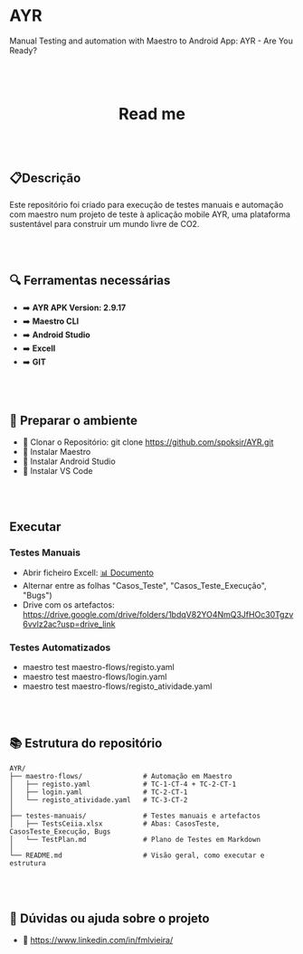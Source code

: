 # AYR
Manual Testing and automation with Maestro to Android App: AYR - Are You Ready?

  <br><br>
  <h1 align="center">Read me</h1>
    
    
<br><br>
## 📋Descrição 
  Este repositório foi criado para execução de testes manuais e automação com maestro num projeto de teste à aplicação mobile AYR, uma plataforma sustentável para construir um mundo livre de CO2.

<br><br>
## :mag: Ferramentas necessárias
- :arrow_right:  **AYR APK Version: 2.9.17**
- :arrow_right:  **Maestro CLI**
- :arrow_right:  **Android Studio**
- :arrow_right:  **Excell**
- :arrow_right:  **GIT**


<br><br>
## :wrench: Preparar o ambiente
- :large_blue_circle: Clonar o Repositório: git clone https://github.com/spoksir/AYR.git 
- :large_blue_circle: Instalar Maestro
- :large_blue_circle: Instalar Android Studio
- :large_blue_circle: Instalar VS Code


 <br><br>
## Executar
### Testes Manuais
- Abrir ficheiro Excell: [📊 Documento](testes-manuais/Tests_Ceiia.xlsx)
- Alternar entre as folhas "Casos_Teste", "Casos_Teste_Execução", "Bugs")
- Drive com os artefactos: https://drive.google.com/drive/folders/1bdqV82YO4NmQ3JfHOc30Tgzv6vvlz2ac?usp=drive_link

### Testes Automatizados
- maestro test maestro-flows/registo.yaml
- maestro test maestro-flows/login.yaml
- maestro test maestro-flows/registo_atividade.yaml

 <br><br>
## :books: Estrutura do repositório
```text
AYR/
├── maestro-flows/               # Automação em Maestro
│   ├── registo.yaml             # TC-1-CT-4 + TC-2-CT-1
│   ├── login.yaml               # TC-2-CT-1
│   └── registo_atividade.yaml   # TC-3-CT-2
│
├── testes-manuais/              # Testes manuais e artefactos
│   ├── TestsCeiia.xlsx          # Abas: CasosTeste, CasosTeste_Execução, Bugs
│   └── TestPlan.md              # Plano de Testes em Markdown
│
└── README.md                    # Visão geral, como executar e estrutura
```

<br><br>
## :wrench: Dúvidas ou ajuda sobre o projeto
- :large_blue_circle: https://www.linkedin.com/in/fmlvieira/
